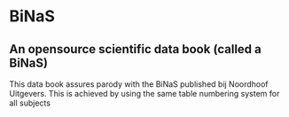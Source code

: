 # BiNaS
An opensource scientific data book (called a BiNaS)
---
This data book assures parody with the BiNaS published bij Noordhoof Uitgevers. This is achieved by using the same table numbering system for all subjects
